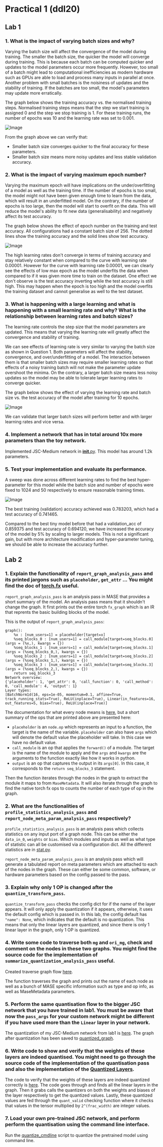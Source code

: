 # Practical 1 (ddl20)

## Lab 1
### 1. What is the impact of varying batch sizes and why?

Varying the batch size will affect the convergence of the model during training.
The smaller the batch size, the quicker the model will converge during training.
This is because each batch can be computed quicker and updates to the model
parameters occur more frequently. However, too small of a batch might lead to
computational inefficiencies as modern hardware such as GPUs are able to load
and process many inputs in parallel at once. Another problem with small batches
is the noisiness of updates and the stability of training. If the batches are
too small, the model's parameters may update more erratically.

The graph below shows the training accuracy vs. the normalised training steps.
Normalised training steps means that the step we start training is assigned 0
and the step we stop training is 1. For these training runs, the number of
epochs was 10 and the learning rate was set to 0.001.

![Image](./lab1/img/batchsize_training_steps.png)

From the graph above we can verify that:
- Smaller batch size converges quicker to the final accuracy for these
parameters.
- Smaller batch size means more noisy updates and less stable validation
accuracy.

### 2. What is the impact of varying maximum epoch number?

Varying the maximum epoch will have implications on the under/overfitting of a
model as well as the training time. If the number of epochs is too small, the
model might not have been given enough time to learn from the data, which will
result in an underfitted model. On the contrary, if the number of epochs is too
large, then the model will start to overfit on the data. This will reduce the
model's ability to fit new data (generalisability) and negatively affect its
test accuracy.

The graph below shows the effect of epoch number on the training and test
accuracy. All configurations had a constant batch size of 256. The dotted lines
show the training accuracy and the solid lines show test accuracy.

![Image](./lab1/img/epoch_test_acc.png)

The high learning rates don't converge in terms of training accuracy and stay
relatively constant when compared to the curve with learning rate 0.00001.
However for the curve with learning rate 0.00001, we can clearly see the effects
of low max epoch as the model underfits the data when compared to if it was
given more time to train on the dataset. One effect we don't observe is the test
accuracy inverting while the test accuracy is still high. This may happen when
the epoch is too high and the model overfits the training dataset and cannot
generalise as well to the test dataset.


### 3. What is happening with a large learning and what is happening with a small learning rate and why? What is the relationship between learning rates and batch sizes?

The learning rate controls the step size that the model parameters are updated.
This means that varying the learning rate will greatly affect the convergence
and stability of training.

We can see effects of learning rate is very similar to varying the batch size as
shown in Question 1. Both parameters will affect the stability, convergence,
and over/underfitting of a model. The interaction between them is that smaller
batch sizes may require smaller learning rates so that effects of a noisy
training batch will not make the parameter update overshoot the minima. On the
contrary, a larger batch size means less noisy updates so the model may be able
to tolerate larger learning rates to converge quicker.

The graph below shows the effect of varying the learning rate and batch size vs.
the test accuracy of the model after training for 10 epochs.

![Image](./lab1/img/learning_rate_vs_batch.png)

We can validate that larger batch sizes will perform better and with larger
learning rates and vice versa.

### 4. Implement a network that has in total around 10x more parameters than the toy network.

Implemented JSC-Medium network in [__init__.py](../machop/chop/models/physical/__init__.py).
This model has around 1.2k parameters.

### 5. Test your implementation and evaluate its performance.

A sweep was done across different learning rates to find the best
hyper-parameter for this model while the batch size and number of epochs were
fixed to 1024 and 50 respectively to ensure reasonable training times.

![Image](./lab1/img/custom_nn_learning_rate.png)

The best training (validation) accuracy achieved was 0.783203, which had a test
accuracy of 0.741465.

Compared to the best tiny model before that had a validation_acc of 0.859375 and
test accuracy of 0.694120, we have increased the accuracy of the model by 5% by
scaling to larger models. This is not a significant gain, but with more
architecture modification and hyper-parameter tuning, we should be able to
increase the accuracy further.


## Lab 2
### 1. Explain the functionality of `report_graph_analysis_pass` and its printed jargons such as `placeholder`, `get_attr` ... You might find the doc of [torch.fx](https://pytorch.org/docs/stable/fx.html) useful.

`report_graph_analysis_pass` is an analysis pass in MASE that provides a short
summary of the model. An analysis pass means that it shouldn't change the graph.
It first prints out the entire torch `fx_graph` which is an IR that reprents the
basic building blocks of the model.

This is the output of `report_graph_analysis_pass`:

```
graph():
    %x : [num_users=1] = placeholder[target=x]
    %seq_blocks_0 : [num_users=1] = call_module[target=seq_blocks.0](args = (%x,), kwargs = {})
    %seq_blocks_1 : [num_users=1] = call_module[target=seq_blocks.1](args = (%seq_blocks_0,), kwargs = {})
    %seq_blocks_2 : [num_users=1] = call_module[target=seq_blocks.2](args = (%seq_blocks_1,), kwargs = {})
    %seq_blocks_3 : [num_users=1] = call_module[target=seq_blocks.3](args = (%seq_blocks_2,), kwargs = {})
    return seq_blocks_3
Network overview:
{'placeholder': 1, 'get_attr': 0, 'call_function': 0, 'call_method': 0, 'call_module': 4, 'output': 1}
Layer types:
[BatchNorm1d(16, eps=1e-05, momentum=0.1, affine=True, track_running_stats=True), ReLU(inplace=True), Linear(in_features=16, out_features=5, bias=True), ReLU(inplace=True)]
```

The documentation for what every node means is
[here](https://pytorch.org/docs/stable/fx.html#torch.fx.Node), but a short
summary of the ops that are printed above are presented here:

- `placeholder` is an `node.op` which represents an input to a function, the
target is the name of the variable. `placeholder` can also have `args` which
will denote the default value the placeholder will take. In this case we have no
default value.
- `call_module` is an op that applies the `forward()` of a module. The target is
the name of the module to apply and the `args` and `kwargs` are the arguments
to the function exactly like how it works in python.
- `output` is an op that captures the output in its `args[0]`. In this case, it
corresponds to the `return seq_blocks_3` statement.

Then the function iterates through the nodes in the graph to extract the module
it maps to from `MaseMetadata`. It will also iterate through the graph to find
the native torch fx ops to counts the number of each type of op in the graph.

### 2. What are the functionalities of `profile_statistics_analysis_pass` and `report_node_meta_param_analysis_pass` respectively?

`profile_statistics_analysis_pass` is an analysis pass which collects statistics
on any input port of a graph node. This can be either the `data_in_0`,
`weights` or `bias`. Which modules and inputs as well as what type of statistic
can all be customised via a configuration dict. All the different statistics are
in [stat.py](../machop/chop/passes/graph/analysis/statistical_profiler/stat.py).

`report_node_meta_param_analysis_pass` is an analysis pass which will generate a
tabulated report on meta parameters which are attached to each of the nodes in
the graph. These can either be some common, software, or hardware parameters
based on the config passed to the pass.

### 3. Explain why only 1 OP is changed after the `quantize_transform_pass`.

`quantize_transform_pass` checks the config dict for if the name of the layer
appears. It will only apply the quantization if it appears, otherwise, it uses
the default config which is passed in. In this lab, the config default has
`"name": None`, which indicates that the default is no quantization. This means
that only the linear layers are quantized, and since there is only 1 linear
layer in the graph, only 1 OP is quantized.

### 4. Write some code to traverse both `mg` and `ori_mg`, check and comment on the nodes in these two graphs. You might find the source code for the implementation of `summarize_quantization_analysis_pass` useful.

Created traverse graph flow [here](../machop/chop/passes/graph/analysis/traverse/traverse_graph.py).

The function traverses the graph and prints out the name of each node as well as
a bunch of MASE specific information such as type and op info, as well as
MaseMetadata parameters.

### 5. Perform the same quantisation flow to the bigger JSC network that you have trained in lab1. You must be aware that now the `pass_args` for your custom network might be different if you have used more than the `Linear` layer in your network.

The quantization of my JSC-Medium network from lab1 is [here](./lab2/quantise_custom_nn.py). The graph after quantization has been saved to [quantized_graph](./lab2/quantized_graph/).

### 6. Write code to show and verify that the weights of these layers are indeed quantised. You might need to go through the source code of the implementation of the quantisation pass and also the implementation of the [Quantized Layers](../../machop/chop/passes/transforms/quantize/quantized_modules/linear.py).

The code to verify that the weights of these layers are indeed quantized correctly is [here](./lab2/quantize_custom_nn.py). The code goes through and finds all the linear layers in the graph. Then it grabs calls the quantizers on both the weights and biases of the layer respectively to get the quantized values. Lastly, these quantized values are fed through the `quant_valid` checking function where it checks that values in the tensor multiplied by `2^(frac_width)` are integer values.

### 7. Load your own pre-trained JSC network, and perform perform the quantisation using the command line interface.

Run the [quantize_cmdline](./lab2/quantize_cmdline.sh) script to quantize the pretrained model using command line.

